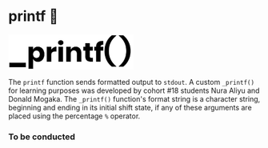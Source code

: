 # printf :tada:
<img src="https://github.com/Nureex/Files/blob/master/Photos/download.png?raw=true" height="70" width="250">


The `printf` function sends formatted output to `stdout`. A custom `_printf()` for learning purposes was developed by cohort #18 students Nura Aliyu and Donald Mogaka. The `_printf()` function's format string is a character string, beginning and ending in its initial shift state, if any of these arguments are placed using the percentage `%` operator.


### To be conducted

